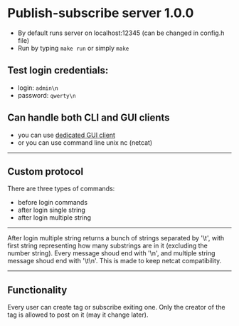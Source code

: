# Publish-subscribe server 1.0.0
* By default runs server on localhost:12345 (can be changed in config.h file)
* Run by typing `make run` or simply `make`
## Test login credentials:
* login: `admin\n`
* password: `qwerty\n`
## Can handle both CLI and GUI clients
* you can use [dedicated GUI client](https://github.com/j-magdalena/client.git)
* or you can use command line unix nc (netcat)
***
## Custom protocol
There are three types of commands:
* before login commands
* after login single string
* after login multiple string 
***
After login multiple string returns a bunch of strings separated by '\t', with first string representing how many substrings are in it (excluding the number string). Every message shoud end with '\n', and multiple string message shoud end with '\t\n'. This is made to keep netcat compatibility. 
***
## Functionality
Every user can create tag or subscribe exiting one. Only the creator of the tag is allowed to post on it (may it change later).
